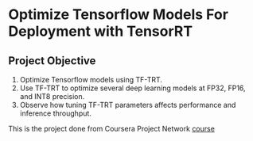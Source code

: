 # Optimize Tensorflow Models For Deployment with TensorRT

## Project Objective

1. Optimize Tensorflow models using TF-TRT.
2. Use TF-TRT to optimize several deep learning models at FP32, FP16, and INT8 precision.
3. Observe how tuning TF-TRT parameters affects performance and inference throughput.

This is the project done from Coursera Project Network [course](https://www.coursera.org/projects/tensorflow-tensorrt)

